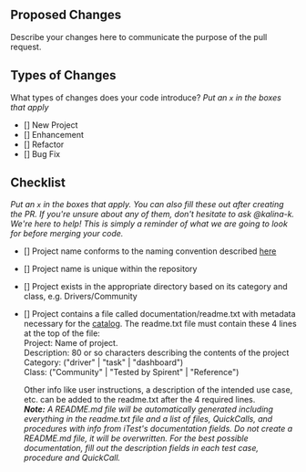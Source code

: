 ## Proposed Changes

Describe your changes here to communicate the purpose of the pull request.

## Types of Changes

What types of changes does your code introduce?
_Put an `x` in the boxes that apply_

- [] New Project
- [] Enhancement
- [] Refactor
- [] Bug Fix

## Checklist

_Put an `x` in the boxes that apply. You can also fill these out after creating the PR. If you're unsure about any of them, don't hesitate to ask @kalina-k. We're here to help! This is simply a reminder of what we are going to look for before merging your code._

- [] Project name conforms to the naming convention described [here](https://github.com/Spirent/Velocity-assets/blob/master/README.md)
- [] Project name is unique within the repository
- [] Project exists in the appropriate directory based on its category and class, e.g. Drivers/Community
- [] Project contains a file called documentation/readme.txt with metadata necessary for the [catalog](https://developer.spirent.com/). The readme.txt file must contain these 4 lines at the top of the file:  
      Project: Name of project.  
      Description: 80 or so characters describing the contents of the project  
      Category: ("driver" | "task" | "dashboard")  
      Class: ("Community" | "Tested by Spirent" | "Reference")  
      
     Other info like user instructions, a description of the intended use case, etc. can be added to the readme.txt after the 4 required lines.  
     _**Note:** A README.md file will be automatically generated including everything in the readme.txt file and a list of files, QuickCalls, and procedures with info from iTest's documentation fields. Do not create a README.md file, it will be overwritten. For the best possible documentation, fill out the description fields in each test case, procedure and QuickCall._
